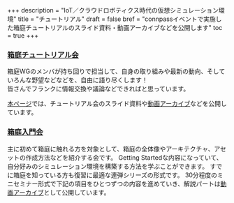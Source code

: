 +++
description = "IoT／クラウドロボティクス時代の仮想シミュレーション環境"
title = "チュートリアル"
draft = false
bref = "connpassイベントで実施した箱庭チュートリアルのスライド資料・動画アーカイブなどを公開します"
toc = true
+++

### [箱庭チュートリアル会](./tutorial-party/)

箱庭WGのメンバが持ち回りで担当して、自身の取り組みや最新の動向、そしていろんな野望などなどを、自由に語り尽くします！  
皆さんでフランクに情報交換や議論などできればと思っています。

[本ページ](./tutorial-party/)では、チュートリアル会のスライド資料や[動画アーカイブ](https://www.youtube.com/playlist?list=PLvZDKbhDfoh0CI3K4u0zjUbDKMHJqxbNb)などを公開しています。

### [箱庭入門会](./introduction-party/)

主に初めて箱庭に触れる方を対象として、箱庭の全体像やアーキテクチャ、アセットの作成方法などを紹介する会です。
Getting Startedな内容になっていて、自分好みのシミュレーション環境を構築する方法を学ぶことができます。
すでに箱庭を知っている方も復習に最適な連弾シリーズの形式です。 30分程度のミニセミナー形式で下記の項目をひとつずつの内容を進めていき、解説パートは[動画アーカイブ](https://www.youtube.com/playlist?list=PLvZDKbhDfoh2VO6nlYgKKQjdA74LcXw5I)として公開しています。
